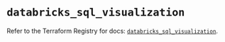 # `databricks_sql_visualization`

Refer to the Terraform Registry for docs: [`databricks_sql_visualization`](https://registry.terraform.io/providers/databricks/databricks/1.45.0/docs/resources/sql_visualization).

